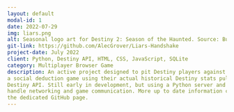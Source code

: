 ```yaml
---
layout: default
modal-id: 1
date: 2022-07-29
img: liars.png
alt: Seasonal logo art for Destiny 2: Season of the Haunted. Source: Bungie Press Kit
git-link: https://github.com/AlecGrover/Liars-Handshake
project-date: July 2022
client: Python, Destiny API, HTML, CSS, JavaScript, SQLite
category: Multiplayer Browser Game
description: An active project designed to pit Destiny players against each other in
a social deduction game using their actual historical Destiny stats pulled from Bungie's
Destiny API. Still early in development, but using a Python server and Websockets to
handle networking and game communication. More up to date information can be found on
the dedicated GitHub page.
---
```

